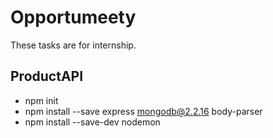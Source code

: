 # Opportumeety
These tasks are for internship.

## ProductAPI

- npm init 
- npm install --save express mongodb@2.2.16 body-parser
- npm install --save-dev nodemon

